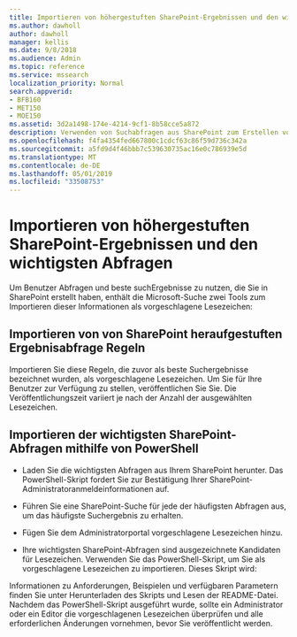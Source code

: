 ```yaml
---
title: Importieren von höhergestuften SharePoint-Ergebnissen und den wichtigsten Abfragen
ms.author: dawholl
author: dawholl
manager: kellis
ms.date: 9/8/2018
ms.audience: Admin
ms.topic: reference
ms.service: mssearch
localization_priority: Normal
search.appverid:
- BFB160
- MET150
- MOE150
ms.assetid: 3d2a1498-174e-4214-9cf1-8b58cce5a872
description: Verwenden von Suchabfragen aus SharePoint zum Erstellen von Arbeitsergebnissen für Microsoft Search
ms.openlocfilehash: f4fa4354fed667800c1cdcf63c86f59d736c342a
ms.sourcegitcommit: a5fd9d4f46bbb7c539630735ac16e0c786939e5d
ms.translationtype: MT
ms.contentlocale: de-DE
ms.lasthandoff: 05/01/2019
ms.locfileid: "33508753"
---
```

# <a name="import-sharepoint-promoted-results-and-top-queries"></a>Importieren von höhergestuften SharePoint-Ergebnissen und den wichtigsten Abfragen

Um Benutzer Abfragen und beste suchErgebnisse zu nutzen, die Sie in SharePoint erstellt haben, enthält die Microsoft-Suche zwei Tools zum Importieren dieser Informationen als vorgeschlagene Lesezeichen: 
  
## <a name="import-sharepoint-promoted-result-query-rules"></a>Importieren von von SharePoint heraufgestuften Ergebnisabfrage Regeln

Importieren Sie diese Regeln, die zuvor als beste Suchergebnisse bezeichnet wurden, als vorgeschlagene Lesezeichen. Um Sie für Ihre Benutzer zur Verfügung zu stellen, veröffentlichen Sie Sie. Die Veröffentlichungszeit variiert je nach der Anzahl der ausgewählten Lesezeichen.
  
## <a name="import-top-sharepoint-queries-using-powershell"></a>Importieren der wichtigsten SharePoint-Abfragen mithilfe von PowerShell

- Laden Sie die wichtigsten Abfragen aus Ihrem SharePoint herunter. Das PowerShell-Skript fordert Sie zur Bestätigung Ihrer SharePoint-Administratoranmeldeinformationen auf.
    
- Führen Sie eine SharePoint-Suche für jede der häufigsten Abfragen aus, um das häufigste Suchergebnis zu erhalten.
    
- Fügen Sie dem Administratorportal vorgeschlagene Lesezeichen hinzu.
    
- Ihre wichtigsten SharePoint-Abfragen sind ausgezeichnete Kandidaten für Lesezeichen. Verwenden Sie das PowerShell-Skript, um Sie als vorgeschlagene Lesezeichen zu importieren. Dieses Skript wird:
    
Informationen zu Anforderungen, Beispielen und verfügbaren Parametern finden Sie unter Herunterladen des Skripts und Lesen der README-Datei. Nachdem das PowerShell-Skript ausgeführt wurde, sollte ein Administrator oder ein Editor die vorgeschlagenen Lesezeichen überprüfen und alle erforderlichen Änderungen vornehmen, bevor Sie veröffentlicht werden.

  

